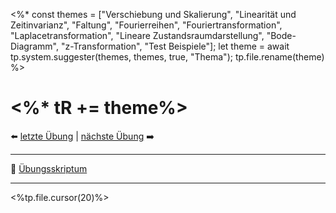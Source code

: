 <%*
const themes = ["Verschiebung und Skalierung", "Linearität und Zeitinvarianz", "Faltung", "Fourierreihen", "Fouriertransformation", "Laplacetransformation", "Lineare Zustandsraumdarstellung", "Bode-Diagramm", "z-Transformation", "Test Beispiele"];
let theme = await tp.system.suggester(themes, themes, true, "Thema");
tp.file.rename(theme)
%>

# <%* tR += theme%>

⬅️ <a href=".md" class="internal-link">letzte Übung</a> | <a href=".md" class="internal-link">nächste Übung</a> ➡️ 


---

📝 [Übungsskriptum](../UESuS1_Skriptum.pdf)

---

<%tp.file.cursor(20)%>
